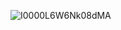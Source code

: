 ![I0000L6W6Nk08dMA](https://github.com/efnehehtui/DarkSend/assets/160559076/5a082912-8047-465c-9826-9153c693280e)
